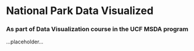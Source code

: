 # National Park Data Visualized

### As part of Data Visualization course in the UCF MSDA program

...placeholder...